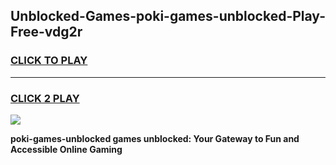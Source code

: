 
## Unblocked-Games-poki-games-unblocked-Play-Free-vdg2r
<h3>
<a href="https://premium76.site?title=poki-games-unblocked&ref=17A">CLICK TO PLAY</a></h3>
<hr>

<h3>
<a href="https://premium76.site?title=poki-games-unblocked&ref=17A">CLICK 2 PLAY</a>
  
</h3>

<a href="https://premium76.site?title=poki-games-unblocked&ref=17A"><img src="https://clearcache.store/games.png"></a>


**poki-games-unblocked games unblocked: Your Gateway to Fun and Accessible Online Gaming**
